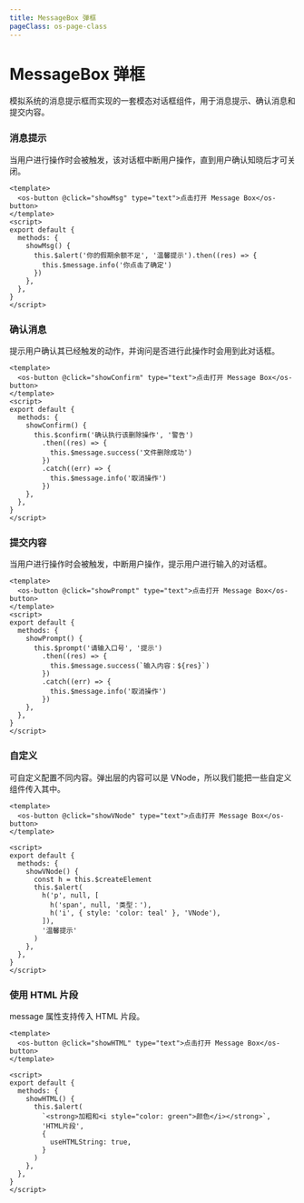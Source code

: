 ```yaml
---
title: MessageBox 弹框
pageClass: os-page-class
---
```


# MessageBox 弹框

模拟系统的消息提示框而实现的一套模态对话框组件，用于消息提示、确认消息和提交内容。

### 消息提示

<p class="os-vuepress-my-p">当用户进行操作时会被触发，该对话框中断用户操作，直到用户确认知晓后才可关闭。</p>

<template>
  <os-button @click="showMsg" type="text">点击打开 Message Box</os-button>
</template>

```vue
<template>
  <os-button @click="showMsg" type="text">点击打开 Message Box</os-button>
</template>
<script>
export default {
  methods: {
    showMsg() {
      this.$alert('你的假期余额不足', '温馨提示').then((res) => {
        this.$message.info('你点击了确定')
      })
    },
  },
}
</script>
```

### 确认消息

<p class="os-vuepress-my-p">提示用户确认其已经触发的动作，并询问是否进行此操作时会用到此对话框。</p>

<template>
  <os-button @click="showConfirm" type="text">点击打开 Message Box</os-button>
</template>

```vue
<template>
  <os-button @click="showConfirm" type="text">点击打开 Message Box</os-button>
</template>
<script>
export default {
  methods: {
    showConfirm() {
      this.$confirm('确认执行该删除操作', '警告')
        .then((res) => {
          this.$message.success('文件删除成功')
        })
        .catch((err) => {
          this.$message.info('取消操作')
        })
    },
  },
}
</script>
```

### 提交内容

<p class="os-vuepress-my-p">当用户进行操作时会被触发，中断用户操作，提示用户进行输入的对话框。</p>

<template>
  <os-button @click="showPrompt" type="text">点击打开 Message Box</os-button>
</template>

```vue
<template>
  <os-button @click="showPrompt" type="text">点击打开 Message Box</os-button>
</template>
<script>
export default {
  methods: {
    showPrompt() {
      this.$prompt('请输入口号', '提示')
        .then((res) => {
          this.$message.success(`输入内容：${res}`)
        })
        .catch((err) => {
          this.$message.info('取消操作')
        })
    },
  },
}
</script>
```

### 自定义

<p class="os-vuepress-my-p">可自定义配置不同内容。弹出层的内容可以是 VNode，所以我们能把一些自定义组件传入其中。</p>

<template>
  <os-button @click="showVNode" type="text">点击打开 Message Box</os-button>
</template>

```vue
<template>
  <os-button @click="showVNode" type="text">点击打开 Message Box</os-button>
</template>

<script>
export default {
  methods: {
    showVNode() {
      const h = this.$createElement
      this.$alert(
        h('p', null, [
          h('span', null, '类型：'),
          h('i', { style: 'color: teal' }, 'VNode'),
        ]),
        '温馨提示'
      )
    },
  },
}
</script>
```

### 使用 HTML 片段

<p class="os-vuepress-my-p">message 属性支持传入 HTML 片段。</p>

<template>
  <os-button @click="showHTML" type="text">点击打开 Message Box</os-button>
</template>

```vue
<template>
  <os-button @click="showHTML" type="text">点击打开 Message Box</os-button>
</template>

<script>
export default {
  methods: {
    showHTML() {
      this.$alert(
        `<strong>加粗和<i style="color: green">颜色</i></strong>`,
        'HTML片段',
        {
          useHTMLString: true,
        }
      )
    },
  },
}
</script>
```

<!-- 以下是运行代码 -->
<script>
export default {
  data() {
    return {

    }
  },
  methods: {
    showMsg() {
      this.$alert("你的假期余额不足","温馨提示")
    },
    showConfirm() {
      this.$confirm("确认执行该删除操作？", "警告").then(res => {
        this.$message.success("文件删除成功")
      }).catch(err => {
        console.log(err)
        this.$message.info("取消操作")
      })
    },
    showPrompt() {
      this.$prompt('请输入口号', '提示')
        .then((res) => {
          this.$message.success(`输入内容：${res}`)
        })
        .catch((err) => {
          this.$message.info('取消操作')
        })
    },
    showVNode() {
      const h = this.$createElement;

      const vnode = h('p', null, [
            h('span', null, '类型：'),
            h('i', { style: 'color: teal' }, 'VNode')
          ])

      window.$vnode = vnode

      console.log("vnode", vnode)


      this.$alert(vnode, '温馨提示')
    },
    showHTML() {
      this.$alert(`<strong>加粗和<i style="color: green">颜色</i></strong>`, 'HTML片段', {
        useHTMLString: true
      })
    }
  }
}
</script>

<!-- ### MessageBox 参数

|    参数    | 说明                                    | 类型    | 可选值 | 默认值 |
| :--------: | :-------------------------------------- | :------ | :----: | :----- |
|    text    | 加载文案                                | string  |   --   | --     |
| fullscreen | 同 v-loading 指令中的 fullscreen 修饰符 | bollean |   --   | true   |
| background | 遮罩背景色                              | string  |   --   | --     | -->
